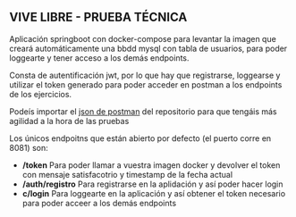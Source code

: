 <h2>VIVE LIBRE - PRUEBA TÉCNICA</h2>

<p>Aplicación springboot con docker-compose para levantar la imagen que creará automáticamente una bbdd mysql con tabla de usuarios, para poder loggearte y tener acceso a los demás endpoints.</p>

<p>Consta de autentificación jwt, por lo que hay que registrarse, loggearse y utilizar el token generado para poder acceder en postman a los endpoints de los ejercicios.</p>

<p>Podeís importar el <a href="https://github.com/sergiom98/ViveLibre/blob/main/ViveLibre%20-%20PruebaT%C3%A9cnica.postman_collection.json">json de postman</a> del repositorio para que tengáis más agilidad a la hora de las pruebas</p>
<p>Los únicos endpoitns que están abierto por defecto (el puerto corre en 8081) son:</p> 
<ul>
  <li><b>/token</b> Para poder llamar a vuestra imagen docker y devolver el token con mensaje satisfacotrio y timestamp de la fecha actual</li>
  <li><b>/auth/registro</b> Para registrarse en la aplidación y así poder hacer login</li>
  <li><b>c/login</b> Para loggearte en la aplicación y así obtener el token necesario para poder acceer a los demás endpoints</li>
</ul>

